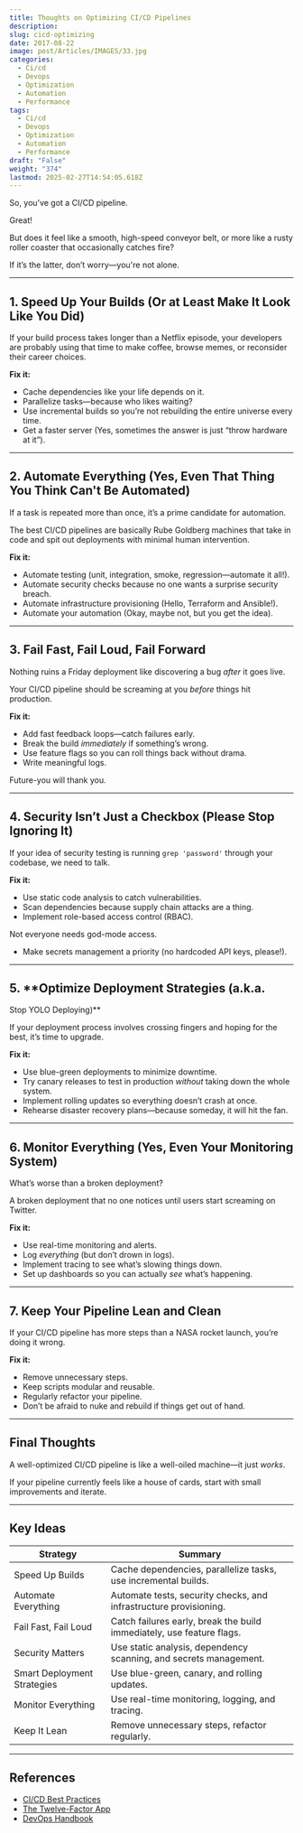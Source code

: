 ```yaml
---
title: Thoughts on Optimizing CI/CD Pipelines
description: 
slug: cicd-optimizing
date: 2017-08-22
image: post/Articles/IMAGES/33.jpg
categories:
  - Ci/cd
  - Devops
  - Optimization
  - Automation
  - Performance
tags:
  - Ci/cd
  - Devops
  - Optimization
  - Automation
  - Performance
draft: "False"
weight: "374"
lastmod: 2025-02-27T14:54:05.618Z
---
```

So, you’ve got a CI/CD pipeline.

Great!

But does it feel like a smooth, high-speed conveyor belt, or more like a rusty roller coaster that occasionally catches fire?

If it’s the latter, don’t worry—you're not alone.

***

## 1. **Speed Up Your Builds (Or at Least Make It Look Like You Did)**

If your build process takes longer than a Netflix episode, your developers are probably using that time to make coffee, browse memes, or reconsider their career choices.

**Fix it:**

* Cache dependencies like your life depends on it.
* Parallelize tasks—because who likes waiting?
* Use incremental builds so you’re not rebuilding the entire universe every time.
* Get a faster server (Yes, sometimes the answer is just “throw hardware at it”).

***

## 2. **Automate Everything (Yes, Even That Thing You Think Can't Be Automated)**

If a task is repeated more than once, it’s a prime candidate for automation.

The best CI/CD pipelines are basically Rube Goldberg machines that take in code and spit out deployments with minimal human intervention.

**Fix it:**

* Automate testing (unit, integration, smoke, regression—automate it all!).
* Automate security checks because no one wants a surprise security breach.
* Automate infrastructure provisioning (Hello, Terraform and Ansible!).
* Automate your automation (Okay, maybe not, but you get the idea).

***

## 3. **Fail Fast, Fail Loud, Fail Forward**

Nothing ruins a Friday deployment like discovering a bug *after* it goes live.

Your CI/CD pipeline should be screaming at you *before* things hit production.

**Fix it:**

* Add fast feedback loops—catch failures early.
* Break the build *immediately* if something’s wrong.
* Use feature flags so you can roll things back without drama.
* Write meaningful logs.

Future-you will thank you.

***

## 4. **Security Isn’t Just a Checkbox (Please Stop Ignoring It)**

If your idea of security testing is running `grep 'password'` through your codebase, we need to talk.

**Fix it:**

* Use static code analysis to catch vulnerabilities.
* Scan dependencies because supply chain attacks are a thing.
* Implement role-based access control (RBAC).

Not everyone needs god-mode access.

* Make secrets management a priority (no hardcoded API keys, please!).

***

## 5. \*\*Optimize Deployment Strategies (a.k.a.

Stop YOLO Deploying)\*\*

If your deployment process involves crossing fingers and hoping for the best, it’s time to upgrade.

**Fix it:**

* Use blue-green deployments to minimize downtime.
* Try canary releases to test in production *without* taking down the whole system.
* Implement rolling updates so everything doesn’t crash at once.
* Rehearse disaster recovery plans—because someday, it will hit the fan.

***

## 6. **Monitor Everything (Yes, Even Your Monitoring System)**

What’s worse than a broken deployment?

A broken deployment that no one notices until users start screaming on Twitter.

**Fix it:**

* Use real-time monitoring and alerts.
* Log *everything* (but don’t drown in logs).
* Implement tracing to see what’s slowing things down.
* Set up dashboards so you can actually *see* what’s happening.

***

## 7. **Keep Your Pipeline Lean and Clean**

If your CI/CD pipeline has more steps than a NASA rocket launch, you’re doing it wrong.

**Fix it:**

* Remove unnecessary steps.
* Keep scripts modular and reusable.
* Regularly refactor your pipeline.
* Don’t be afraid to nuke and rebuild if things get out of hand.

***

## **Final Thoughts**

A well-optimized CI/CD pipeline is like a well-oiled machine—it just *works*.

If your pipeline currently feels like a house of cards, start with small improvements and iterate.

***

## **Key Ideas**

| Strategy                    | Summary                                                               |
| --------------------------- | --------------------------------------------------------------------- |
| Speed Up Builds             | Cache dependencies, parallelize tasks, use incremental builds.        |
| Automate Everything         | Automate tests, security checks, and infrastructure provisioning.     |
| Fail Fast, Fail Loud        | Catch failures early, break the build immediately, use feature flags. |
| Security Matters            | Use static analysis, dependency scanning, and secrets management.     |
| Smart Deployment Strategies | Use blue-green, canary, and rolling updates.                          |
| Monitor Everything          | Use real-time monitoring, logging, and tracing.                       |
| Keep It Lean                | Remove unnecessary steps, refactor regularly.                         |

***

## **References**

* [CI/CD Best Practices](https://martinfowler.com/articles/continuousDelivery.html)
* [The Twelve-Factor App](https://12factor.net/)
* [DevOps Handbook](https://itrevolution.com/product/devops-handbook/)
